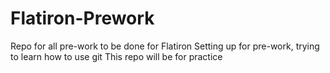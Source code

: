 # Flatiron-Prework
Repo for all pre-work to be done for Flatiron 
Setting up for pre-work, trying to learn how to use git
This repo will be for practice
